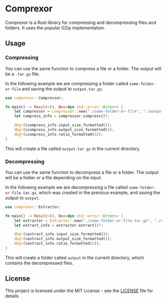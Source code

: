 # Comprexor

Comprexor is a Rust library for compressing and decompressing files and folders. It uses the popular GZip implementation.

## Usage

### Compressing

You can use the same function to compress a file or a folder. The output will be a `.tar.gz` file.

In the following example we are compressing a folder called `some-folder-or-file` and saving the output to `output.tar.gz`.

```rs
use comprexor::Compressor;

fn main() -> Result<(), Box<dyn std::error::Error>> {
    let compressor = Compressor::new("./some-folder-or-file", "./output.tar.gz");
    let compress_info = compressor.compress()?;

    dbg!(&compress_info.input_size_formatted());
    dbg!(&compress_info.output_size_formatted());
    dbg!(&compress_info.ratio_formatted(5));
}
```

This will create a file called `output.tar.gz` in the current directory.

### Decompressing

You can use the same function to decompress a file or a folder. The output will be a folder or a file depending on the input.

In the following example we are decompressing a file called `some-folder-or-file.tar.gz`, which was created in the previous example, and saving the output to `output`.

```rs
use comprexor::Extractor;

fn main() -> Result<(), Box<dyn std::error::Error>> {
    let extractor = Extractor::new("./some-folder-or-file.tar.gz", "./output");
    let extract_info = extractor.extract()?;

    dbg!(&extract_info.input_size_formatted());
    dbg!(&extract_info.output_size_formatted());
    dbg!(&extract_info.ratio_formatted(5));
}
```

This will create a folder called `output` in the current directory, which contains the decompressed files.

## License

This project is licensed under the MIT License - see the [LICENSE](LICENSE) file for details
